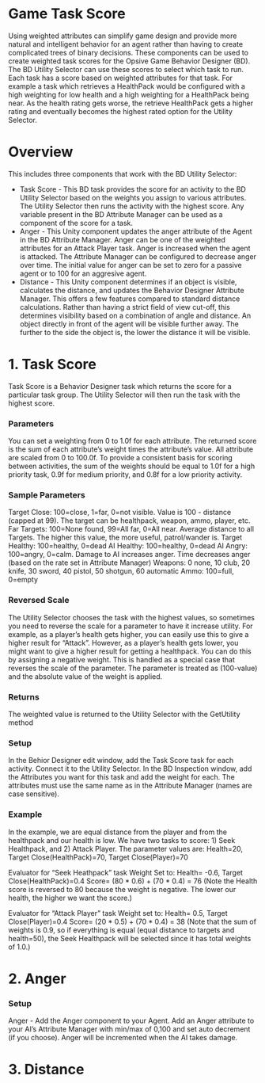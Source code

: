 # Game Task Score
Using weighted attributes can simplify game design and provide more natural and intelligent behavior for an agent rather than having to create complicated trees of binary decisions. These components can be used to create weighted task scores for the Opsive Game Behavior Designer (BD).  The BD Utility Selector can use these scores to select which task to run.  Each task has a score based on weighted attributes for that task.   For example a task which retrieves a HealthPack would be configured with a high weighting for low health and a high weighting for a HealthPack being near.  As the health rating gets worse, the retrieve HealthPack gets a higher rating and eventually becomes the highest rated option for the Utility Selector.  

# Overview

This includes three components that work with the BD Utility Selector:

- Task Score - This BD task provides the score for an activity to the BD Utility Selector based on the weights you assign to various attributes. The Utility Selector then runs the activity with the highest score.  Any variable present in the BD Attribute Manager can be used as a component of the score for a task.
- Anger - This Unity component updates the anger attribute of the Agent in the BD Attribute Manager.  Anger can be one of the weighted attributes for an Attack Player task.  Anger is increased when the agent is attacked.  The Attribute Manager can be configured to decrease anger over time.  The initial value for anger can be set to zero for a passive agent or to 100 for an aggresive agent.  
- Distance - This Unity component determines if an object is visible, calculates the distance, and updates the Behavior Designer Attribute Manager. This offers a few features compared to standard distance calculations. Rather than having a strict field of view cut-off, this determines visibility based on a combination of angle  and distance.  An object directly in front of the agent will be visible further away.  The further to the side the object is, the lower the distance it will be visible.

# 1. Task Score

Task Score is a Behavior Designer task which returns the score for a particular task group.  The Utility Selector will then run the task with the highest score.  

### Parameters
You can set a weighting from 0 to 1.0f for each attribute.  The returned score is the sum of each attribute’s weight times the attribute’s value.  All attribute are scaled from 0 to 100.0f.  To provide a consistent basis for scoring between activities, the sum of the weights should be equal to 1.0f for a high priority task, 0.9f for medium priority, and 0.8f for a low priority activity.

### Sample Parameters
Target Close:  100=close, 1=far, 0=not visible. Value is 100 - distance (capped at 99).  The target can be healthpack, weapon, ammo, player, etc.
Far Targets:  100=None found, 99=All far, 0=All near.  Average distance to all Targets.  The higher this value, the more useful, patrol/wander is.
Target Healthy: 100=healthy, 0=dead
AI Healthy: 100=healthy, 0=dead
AI Angry: 100=angry, 0=calm.  Damage to AI increases anger.  Time decreases anger (based on the rate set in Attribute Manager)
Weapons: 0 none, 10 club, 20 knife, 30 sword, 40 pistol, 50 shotgun, 60 automatic 
Ammo:  100=full, 0=empty

### Reversed Scale
The Utility Selector chooses the task with the highest values, so sometimes you need to reverse the scale for  a parameter to have it increase utility.  For example, as a player’s health gets higher, you can easily use this to give a higher result for “Attack”.  However, as a player’s health gets lower, you might want to give a higher result for getting a healthpack.  You can do this by assigning a negative weight.  This is handled as a special case that reverses the scale of the parameter. The parameter is treated as (100-value) and the absolute value of the weight is applied. 

### Returns
The weighted value is returned to the Utility Selector with the GetUtility method

### Setup
In the Behior Designer edit window, add the Task Score task for each activity.  Connect it to the Utility Selector.  In the BD Inspection window, add the Attributes you want for this task and add the weight for each.  The attributes must use the same name as in the Attribute Manager (names are case sensitive).

### Example

In the example, we are equal distance from the player and from the healthpack and our health is low.  We have two tasks to score:  1) Seek Healthpack, and 2) Attack Player.  The parameter values are:
Health=20, Target Close(HealthPack)=70, Target Close(Player)=70

Evaluator for “Seek Heathpack” task
Weight Set to:  Health= -0.6, Target Close(HealthPack)=0.4
Score= (80 * 0.6) + (70 * 0.4) = 76  (Note the Health score is reversed to 80 because the weight is negative.  The lower our health, the higher we want the score.)

Evaluator for “Attack Player” task
Weight set to:  Health= 0.5, Target Close(Player)=0.4
Score= (20 * 0.5) + (70 * 0.4) = 38  (Note that the sum of weights is 0.9, so if everything is equal (equal distance to targets and health=50), the Seek Healthpack will be selected since it has total weights of 1.0.)

# 2. Anger

### Setup
Anger - Add the Anger component to your Agent.  Add an Anger attribute to your AI’s Attribute Manager with min/max of 0,100 and set auto decrement (if you choose).  Anger will be incremented when the AI takes damage.

# 3. Distance


